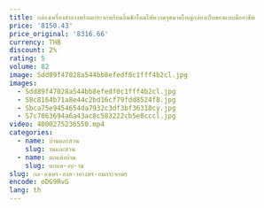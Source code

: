 ```yaml
---
title: กล่องเครื่องสําอางพร้อมกระจกพร้อมลิ้นชักโคมไฟความจุขนาดใหญ่กล่องเก็บของแบบมืออาชีพ
price: '8150.43'
price_original: '8316.66'
currency: THB
discount: 2%
rating: 5
volume: 82
image: Sdd89f47028a544bb8efedf0c1fff4b2cl.jpg
images:
  - Sdd89f47028a544bb8efedf0c1fff4b2cl.jpg
  - S8c8164b71a8e44c2bd16cf79fdd8524f8.jpg
  - Sbca75e9454654da7932c3df3bf36318cy.jpg
  - S7c7063694a6a43ac8c583222cb5e8cccl.jpg
video: 4000275236550.mp4
categories:
  - name: บ้านและสวน
    slug: านและสวน
  - name: ตกแต่งบ้าน
    slug: ตกแต-งบ-าน
slug: กล-องเคร-องส-าอางพร-อมกระจกพร
encode: oDG9RvG
lang: th
---
```

  
